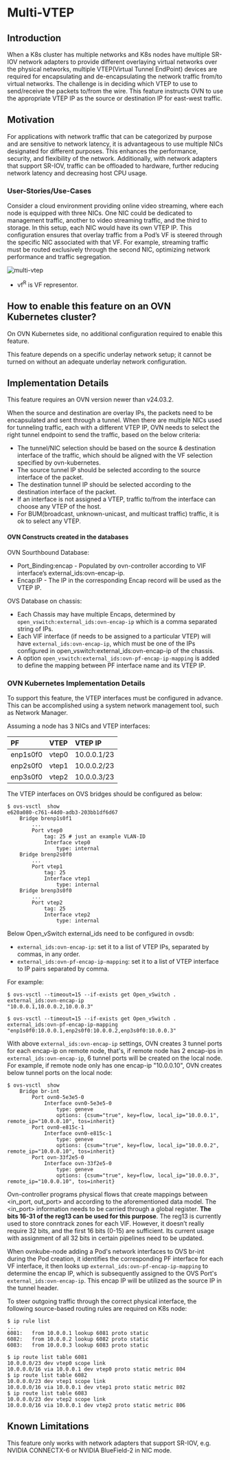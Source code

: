 # Multi-VTEP

## Introduction

When a K8s cluster has multiple networks and K8s nodes have multiple SR-IOV
network adapters to provide different overlaying virtual networks over the
physical networks, multiple VTEP(Virtual Tunnel EndPoint) devices are
required for encapsulating and de-encapsulating the network traffic from/to
virtual networks. The challenge is in deciding which VTEP to use to
send/receive the packets to/from the wire. This feature instructs OVN to use
the appropriate VTEP IP as the source or destination IP for east-west traffic.

## Motivation

For applications with network traffic that can be categorized by purpose and
are sensitive to network latency, it is advantageous to use multiple NICs
designated for different purposes. This enhances the performance, security,
and flexibility of the network. Additionally, with network adapters that
support SR-IOV, traffic can be offloaded to hardware, further reducing
network latency and decreasing host CPU usage.


### User-Stories/Use-Cases

Consider a cloud environment providing online video streaming,
where each node is equipped with three NICs. One NIC could be dedicated to
management traffic, another to video streaming traffic, and the third to
storage. In this setup, each NIC would have its own VTEP IP. This
configuration ensures that overlay traffic from a Pod’s VF is steered through
the specific NIC associated with that VF. For example, streaming traffic must
be routed exclusively through the second NIC, optimizing network performance
and traffic segregation.

![multi-vtep](../../images/multi-vtep.png)

* vf<sup>R</sup> is VF representor.

## How to enable this feature on an OVN Kubernetes cluster?

On OVN Kubernetes side, no additional configuration required to enable this feature.

This feature depends on a specific underlay network setup; it cannot be turned on
without an adequate underlay network configuration.

## Implementation Details

This feature requires an OVN version newer than v24.03.2.

When the source and destination are overlay IPs, the packets need to be
encapsulated and sent through a tunnel. When there are multiple NICs
used for tunneling traffic, each with a different VTEP IP, OVN needs
to select the right tunnel endpoint to send the traffic, based on the
below criteria:

* The tunnel/NIC selection should be based on the source & destination
  interface of the traffic, which should be aligned with the VF selection
  specified by ovn-kubernetes.
* The source tunnel IP should be selected according to the source
  interface of the packet.
* The destination tunnel IP should be selected according to the destination
  interface of the packet.
* If an interface is not assigned a VTEP, traffic to/from the interface can
  choose any VTEP of the host.
* For BUM(broadcast, unknown-unicast, and multicast traffic) traffic, it
  is ok to select any VTEP.

#### OVN Constructs created in the databases

OVN Sourthbound Database:

* Port_Binding:encap - Populated by ovn-controller according to VIF
  interface’s external_ids:ovn-encap-ip.
* Encap:IP - The IP in the corresponding Encap record will be used
  as the VTEP IP.

OVS Database on chassis:

* Each Chassis may have multiple Encaps, determined by
  `open_vswitch:external_ids:ovn-encap-ip` which is a comma separated
  string of IPs.
* Each VIF interface (if needs to be assigned to a particular VTEP)
  will have `external_ids:ovn-encap-ip`, which must be one of the IPs
  configured in open_vswitch:external_ids:ovn-encap-ip of the chassis.
* A option `open_vswitch:external_ids:ovn-pf-encap-ip-mapping` is
  added to define the mapping between PF interface name and its VTEP IP.


### OVN Kubernetes Implementation Details

To support this feature, the VTEP interfaces must be configured in advance.
This can be accomplished using a system network management tool, such as
Network Manager.

Assuming a node has 3 NICs and VTEP interfaces:

| PF       | VTEP  | VTEP IP     |
| :------- | :---- | :---------- |
| enp1s0f0 | vtep0 | 10.0.0.1/23 |
| enp2s0f0 | vtep1 | 10.0.0.2/23 |
| enp3s0f0 | vtep2 | 10.0.0.3/23 |


The VTEP interfaces on OVS bridges should be configured as below:
```
$ ovs-vsctl  show
e620a080-c761-44d0-adb3-203bb1df6d67
    Bridge brenp1s0f1
        ...
        Port vtep0
            tag: 25 # just an example VLAN-ID
            Interface vtep0
                type: internal
    Bridge brenp2s0f0
        ...
        Port vtep1
            tag: 25
            Interface vtep1
                type: internal
    Bridge brenp3s0f0
        ...
        Port vtep2
            tag: 25
            Interface vtep2
                type: internal
```

Below Open_vSwitch external_ids need to be configured in ovsdb:

- `external_ids:ovn-encap-ip`: set it to a list of VTEP IPs, separated by
  commas, in any order.
- `external_ids:ovn-pf-encap-ip-mapping`: set it to a list of VTEP interface
  to IP pairs separated by comma.

For example:
```
$ ovs-vsctl --timeout=15 --if-exists get Open_vSwitch . external_ids:ovn-encap-ip
"10.0.0.1,10.0.0.2,10.0.0.3"

$ ovs-vsctl --timeout=15 --if-exists get Open_vSwitch . external_ids:ovn-pf-encap-ip-mapping
"enp1s0f0:10.0.0.1,enp2s0f0:10.0.0.2,enp3s0f0:10.0.0.3"
```
With above `external_ids:ovn-encap-ip` settings, OVN creates 3 tunnel ports for
each encap-ip on remote node, that's, if remote node has 2 encap-ips in
`external_ids:ovn-encap-ip`, 6 tunnel ports will be created on the local node.
For example, if remote node only has one encap-ip "10.0.0.10", OVN creates
below tunnel ports on the local node:
```
$ ovs-vsctl  show
    Bridge br-int
        Port ovn0-5e3e5-0
            Interface ovn0-5e3e5-0
                type: geneve
                options: {csum="true", key=flow, local_ip="10.0.0.1", remote_ip="10.0.0.10", tos=inherit}
        Port ovn0-e815c-1
            Interface ovn0-e815c-1
                type: geneve
                options: {csum="true", key=flow, local_ip="10.0.0.2", remote_ip="10.0.0.10", tos=inherit}
        Port ovn-33f2e5-0
            Interface ovn-33f2e5-0
                type: geneve
                options: {csum="true", key=flow, local_ip="10.0.0.3", remote_ip="10.0.0.10", tos=inherit}
```


Ovn-controller programs physical flows that create mappings between
<in_port, out_port> and <tunnel port> according to the aforementioned data
model. The <in_port> information needs to be carried through a global register.
**The bits 16-31 of the reg13 can be used for this purpose**. The reg13 is
currently used to store conntrack zones for each VIF. However, it doesn’t
really require 32 bits, and the first 16 bits (0-15) are sufficient. Its
current usage with assignment of all 32 bits in certain pipelines need
to be updated.

When ovnkube-node adding a Pod's network interfaces to OVS br-int during the Pod
creation, it identifies the corresponding PF interface for each VF interface, it
then looks up `external_ids:ovn-pf-encap-ip-mapping` to determine the encap IP,
which is subsequently assigned to the OVS Port's `external_ids:ovn-encap-ip`.
This encap IP will be utilized as the source IP in the tunnel header.

To steer outgoing traffic through the correct physical interface,
the following source-based routing rules are required on K8s node:

```
$ ip rule list
...
6081:   from 10.0.0.1 lookup 6081 proto static
6082:   from 10.0.0.2 lookup 6082 proto static
6083:   from 10.0.0.3 lookup 6083 proto static

$ ip route list table 6081
10.0.0.0/23 dev vtep0 scope link
10.0.0.0/16 via 10.0.0.1 dev vtep0 proto static metric 804
$ ip route list table 6082
10.0.0.0/23 dev vtep1 scope link
10.0.0.0/16 via 10.0.0.1 dev vtep1 proto static metric 802
$ ip route list table 6083
10.0.0.0/23 dev vtep2 scope link
10.0.0.0/16 via 10.0.0.1 dev vtep2 proto static metric 806
```

## Known Limitations

This feature only works with network adapters that support SR-IOV,
e.g. NVIDIA CONNECTX-6 or NVIDIA BlueField-2 in NIC mode.
